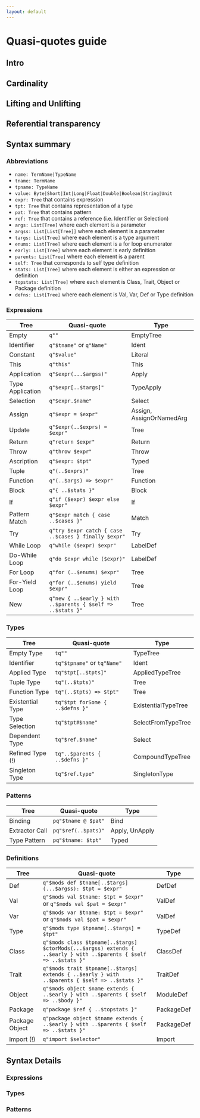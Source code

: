 ```yaml
---
layout: default
---
```


# Quasi-quotes guide

## Intro
## Cardinality
## Lifting and Unlifting
## Referential transparency
## Syntax summary

### Abbreviations

* `name: TermName|TypeName`
* `tname: TermName`
* `tpname: TypeName`
* `value: Byte|Short|Int|Long|Float|Double|Boolean|String|Unit`
* `expr: Tree` that contains expression
* `tpt: Tree` that contains representation of a type
* `pat: Tree` that contains pattern
* `ref: Tree` that contains a reference (i.e. Identifier or Selection)
* `args: List[Tree]` where each element is a parameter
* `argss: List[List[Tree]]` where each element is a parameter
* `targs: List[Tree]` where each element is a type argument
* `enums: List[Tree]` where each element is a for loop enumerator
* `early: List[Tree]` where each element is early definition
* `parents: List[Tree]` where each element is a parent
* `self: Tree` that corresponds to self type definition
* `stats: List[Tree]` where each element is either an expression or definition
* `topstats: List[Tree]` where each element is Class, Trait, Object or Package definition
* `defns: List[Tree]` where each element is Val, Var, Def or Type definition 

### Expressions

 Tree             | Quasi-quote                                                 | Type
------------------|-------------------------------------------------------------|-------------------------
 Empty            | `q""`                                                       | EmptyTree
 Identifier       | `q"$tname"` or `q"Name"`                                    | Ident
 Constant         | `q"$value"`                                                 | Literal
 This             | `q"this"`                                                   | This
 Application      | `q"$expr(...$argss)"`                                       | Apply
 Type Application | `q"$expr[..$targs]"`                                        | TypeApply
 Selection        | `q"$expr.$name"`                                            | Select
 Assign           | `q"$expr = $expr"`                                          | Assign, AssignOrNamedArg
 Update           | `q"$expr(..$exprs) = $expr"`                                | Tree
 Return           | `q"return $expr"`                                           | Return
 Throw            | `q"throw $expr"`                                            | Throw
 Ascription       | `q"$expr: $tpt"`                                            | Typed 
 Tuple            | `q"(..$exprs)"`                                             | Tree
 Function         | `q"(..$args) => $expr"`                                     | Function
 Block            | `q"{ ..$stats }"`                                           | Block
 If               | `q"if ($expr) $expr else $expr"`                            | If
 Pattern Match    | `q"$expr match { case ..$cases }"`                          | Match
 Try              | `q"try $expr catch { case ..$cases } finally $expr"`        | Try
 While Loop       | `q"while ($expr) $expr"`                                    | LabelDef 
 Do-While Loop    | `q"do $expr while ($expr)"`                                 | LabelDef
 For Loop         | `q"for (..$enums) $expr"`                                   | Tree
 For-Yield Loop   | `q"for (..$enums) yield $expr"`                             | Tree
 New              | `q"new { ..$early } with ..$parents { $self => ..$stats }"` | Tree

### Types

 Tree             | Quasi-quote                           | Type
------------------|---------------------------------------|---------------------
 Empty Type       | `tq""`                                | TypeTree
 Identifier       | `tq"$tpname"` or `tq"Name"`           | Ident
 Applied Type     | `tq"$tpt[..$tpts]"`                   | AppliedTypeTree
 Tuple Type       | `tq"(..$tpts)"`                       | Tree
 Function Type    | `tq"(..$tpts) => $tpt"`               | Tree
 Existential Type | `tq"$tpt forSome { ..$defns }"`       | ExistentialTypeTree
 Type Selection   | `tq"$tpt#$name"`                      | SelectFromTypeTree
 Dependent Type   | `tq"$ref.$name"`                      | Select
 Refined Type (!) | `tq"..$parents { ..$defns }"`         | CompoundTypeTree
 Singleton Type   | `tq"$ref.type"`                       | SingletonType

### Patterns
 
 Tree             | Quasi-quote           | Type                    
------------------|-----------------------|-------------------
 Binding          | `pq"$tname @ $pat"`    | Bind
 Extractor Call   | `pq"$ref(..$pats)"` | Apply, UnApply   
 Type Pattern     | `pq"$tname: $tpt"`     | Typed             
 
### Definitions

 Tree           | Quasi-quote                                                                                                        | Type 
----------------|--------------------------------------------------------------------------------------------------------------------|-----------
 Def            | `q"$mods def $tname[..$targs](...$argss): $tpt = $expr"`                                                           | DefDef
 Val            | `q"$mods val $tname: $tpt = $expr"` or `q"$mods val $pat = $expr"`                                                 | ValDef
 Var            | `q"$mods var $tname: $tpt = $expr"` or `q"$mods val $pat = $expr"`                                                 | ValDef
 Type           | `q"$mods type $tpname[..$targs] = $tpt"`                                                                           | TypeDef
 Class          | `q"$mods class $tpname[..$targs] $ctorMods(...$argss) extends { ..$early } with ..$parents { $self => ..$stats }"` | ClassDef
 Trait          | `q"$mods trait $tpname[..$targs] extends { ..$early } with ..$parents { $self => ..$stats }"`                      | TraitDef
 Object         | `q"$mods object $name extends { ..$early } with ..$parents { $self => ..$body }"`                                  | ModuleDef
 Package        | `q"package $ref { ..$topstats }"`                                                                                  | PackageDef
 Package Object | `q"package object $tname extends { ..$early } with ..$parents { $self => ..$stats }"`                              | PackageDef
 Import (!)     | `q"import $selector"`                                                                                              | Import

## Syntax Details 

### Expressions

### Types

### Patterns

